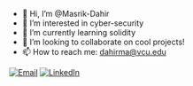 - 👋 Hi, I’m @Masrik-Dahir
- 👀 I’m interested in cyber-security
- 🌱 I’m currently learning solidity
- 💞️ I’m looking to collaborate on cool projects!
- 📫 How to reach me: dahirma@vcu.edu

<a href="mailto:dahirma@vcu.edu">![Email](https://img.shields.io/badge/Gmail-D14836?style=for-the-badge&logo=gmail&logoColor=white)</a> <a href="https://www.linkedin.com/in/masrik-dahir-2b79b2163/">![LinkedIn](https://img.shields.io/badge/LinkedIn-0077B5?style=for-the-badge&logo=linkedin&logoColor=white)</a>

<!---
Masrik-Dahir/Masrik-Dahir is a ✨ special ✨ repository because its `README.md` (this file) appears on your GitHub profile.
You can click the Preview link to take a look at your changes.
--->
